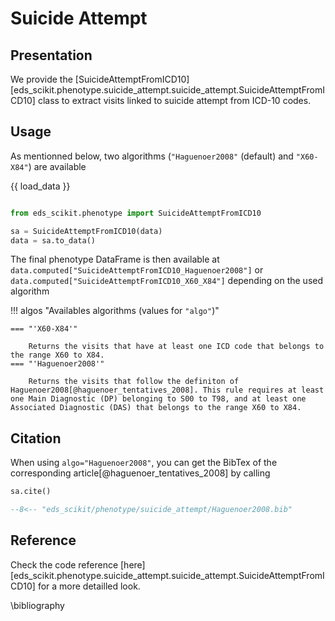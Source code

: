 # Suicide Attempt

## Presentation

We provide the [SuicideAttemptFromICD10][eds_scikit.phenotype.suicide_attempt.suicide_attempt.SuicideAttemptFromICD10] class to extract visits linked to suicide attempt from ICD-10 codes.

## Usage

As mentionned below, two algorithms (`"Haguenoer2008"` (default) and `"X60-X84"`) are available

{{ load_data }}

```python

from eds_scikit.phenotype import SuicideAttemptFromICD10

sa = SuicideAttemptFromICD10(data)
data = sa.to_data()

```

The final phenotype DataFrame is then available at `data.computed["SuicideAttemptFromICD10_Haguenoer2008"]` or `data.computed["SuicideAttemptFromICD10_X60_X84"]` depending on the used algorithm

!!! algos "Availables algorithms (values for `"algo"`)"

	=== "'X60-X84'"

        Returns the visits that have at least one ICD code that belongs to the range X60 to X84.
    === "'Haguenoer2008'"

        Returns the visits that follow the definiton of Haguenoer2008[@haguenoer_tentatives_2008]. This rule requires at least one Main Diagnostic (DP) belonging to S00 to T98, and at least one Associated Diagnostic (DAS) that belongs to the range X60 to X84.

## Citation

When using `algo="Haguenoer2008"`, you can get the BibTex of the corresponding article[@haguenoer_tentatives_2008] by calling

```python
sa.cite()
```

```bibtex
--8<-- "eds_scikit/phenotype/suicide_attempt/Haguenoer2008.bib"
```

## Reference

Check the code reference [here][eds_scikit.phenotype.suicide_attempt.suicide_attempt.SuicideAttemptFromICD10] for a more detailled look.

\bibliography

